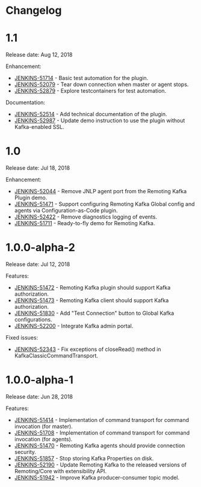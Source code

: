 Changelog
===

# 1.1

Release date: Aug 12, 2018

Enhancement:

* [JENKINS-51714](https://issues.jenkins-ci.org/browse/JENKINS-51714) - Basic test automation for the plugin.
* [JENKINS-52079](https://issues.jenkins-ci.org/browse/JENKINS-52079) - Tear down connection when master or agent stops.
* [JENKINS-52879](https://issues.jenkins-ci.org/browse/JENKINS-52879) - Explore testcontainers for test automation.

Documentation:

* [JENKINS-52514](https://issues.jenkins-ci.org/browse/JENKINS-52514) - Add technical documentation of the plugin.
* [JENKINS-52987](https://issues.jenkins-ci.org/browse/JENKINS-52987) - Update demo instruction to use the plugin without Kafka-enabled SSL.

# 1.0

Release date: Jul 18, 2018

Enhancement:

* [JENKINS-52044](https://issues.jenkins-ci.org/browse/JENKINS-52044) - Remove JNLP agent port from the Remoting Kafka Plugin demo.
* [JENKINS-51471](https://issues.jenkins-ci.org/browse/JENKINS-51471) - Support configuring Remoting Kafka Global config and agents via Configuration-as-Code plugin.
* [JENKINS-52422](https://issues.jenkins-ci.org/browse/JENKINS-52422) - Remove diagnostics logging of events.
* [JENKINS-51711](https://issues.jenkins-ci.org/browse/JENKINS-51711) - Ready-to-fly demo for Remoting Kafka.

# 1.0.0-alpha-2

Release date: Jul 12, 2018

Features:

* [JENKINS-51472](https://issues.jenkins-ci.org/browse/JENKINS-51472) - Remoting Kafka plugin should support Kafka authorization.
* [JENKINS-51473](https://issues.jenkins-ci.org/browse/JENKINS-51473) - Remoting Kafka client should support Kafka authorization.
* [JENKINS-51830](https://issues.jenkins-ci.org/browse/JENKINS-51830) - Add "Test Connection" button to Global Kafka configurations.
* [JENKINS-52200](https://issues.jenkins-ci.org/browse/JENKINS-52200) - Integrate Kafka admin portal.

Fixed issues:

* [JENKINS-52343](https://issues.jenkins-ci.org/browse/JENKINS-52200) - Fix exceptions of closeRead() method in KafkaClassicCommandTransport.

# 1.0.0-alpha-1

Release date: Jun 28, 2018

Features:

* [JENKINS-51414](https://issues.jenkins-ci.org/browse/JENKINS-51414) - Implementation of command transport for command invocation (for master).
* [JENKINS-51708](https://issues.jenkins-ci.org/browse/JENKINS-51708) - Implementation of command transport for command invocation (for agents).
* [JENKINS-51470](https://issues.jenkins-ci.org/browse/JENKINS-51470) - Remoting Kafka agents should provide connection security.
* [JENKINS-51857](https://issues.jenkins-ci.org/browse/JENKINS-51857) - Stop storing Kafka Properties on disk.
* [JENKINS-52190](https://issues.jenkins-ci.org/browse/JENKINS-52190) - Update Remoting Kafka to the released versions of Remoting/Core with extensibility API.
* [JENKINS-51942](https://issues.jenkins-ci.org/browse/JENKINS-51942) - Improve Kafka producer-consumer topic model.
